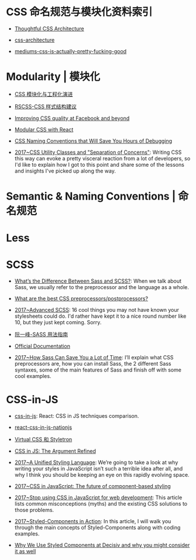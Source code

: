 # CSS 命名规范与模块化资料索引

- [Thoughtful CSS Architecture](https://seesparkbox.com/foundry/thoughtful_css_architecture)

- [css-architecture](http://philipwalton.com/articles/css-architecture/)

- [mediums-css-is-actually-pretty-fucking-good](https://medium.com/@fat/mediums-css-is-actually-pretty-fucking-good-b8e2a6c78b06#.p4vui6i9h)

# Modularity | 模块化

- [CSS 模块化与工程化演进](https://mp.weixin.qq.com/s/1QkGy9UbRF3FtyBllmJdmA)

- [RSCSS-CSS 样式结构建议](https://github.com/rstacruz/rscss)

- [Improving CSS quality at Facebook and beyond](https://code.facebook.com/posts/879890885467584)

- [Modular CSS with React](https://medium.com/@pioul/modular-css-with-react-61638ae9ea3e#.wwleyppu3)

- [CSS Naming Conventions that Will Save You Hours of Debugging](https://parg.co/UkE)

- [2017~CSS Utility Classes and "Separation of Concerns"](https://adamwathan.me/css-utility-classes-and-separation-of-concerns/): Writing CSS this way can evoke a pretty visceral reaction from a lot of developers, so I'd like to explain how I got to this point and share some of the lessons and insights I've picked up along the way.

# Semantic & Naming Conventions | 命名规范

# Less

# SCSS

- [What’s the Difference Between Sass and SCSS?](https://www.sitepoint.com/whats-difference-sass-scss/): When we talk about Sass, we usually refer to the preprocessor and the language as a whole.

- [What are the best CSS preprocessors/postprocessors?](http://www.slant.co/topics/217/~css-preprocessors-postprocessors)

- [2017~Advanced SCSS](https://gist.github.com/jareware/4738651): 16 cool things you may not have known your stylesheets could do. I'd rather have kept it to a nice round number like 10, but they just kept coming. Sorry.

- [阮一峰-SASS 用法指南](http://www.ruanyifeng.com/blog/2012/06/sass.html)

- [Official Documentation](http://sass-lang.com/documentation/file.SASS_REFERENCE.html#variables_)

- [2017~How Sass Can Save You a Lot of Time](https://codeburst.io/how-sass-can-save-you-a-lot-of-time-f1198b658012): I’ll explain what CSS preprocessors are, how you can install Sass, the 2 different Sass syntaxes, some of the main features of Sass and finish off with some cool examples.

# CSS-in-JS

- [css-in-js](https://github.com/MicheleBertoli/css-in-js): React: CSS in JS techniques comparison.

- [react-css-in-js-nationjs](http://blog.vjeux.com/2014/javascript/react-css-in-js-nationjs.html)

- [Virtual CSS 和 Styletron](http://www.zcfy.cc/article/virtual-css-with-styletron-1996.html)

- [CSS in JS: The Argument Refined](https://medium.com/@steida/css-in-js-the-argument-refined-471c7eb83955#.z6czxmcfm)

- [2017~A Unified Styling Language](https://medium.com/seek-blog/a-unified-styling-language-d0c208de2660): We’re going to take a look at why writing your styles in JavaScript isn’t such a terrible idea after all, and why I think you should be keeping an eye on this rapidly evolving space.

- [2017~CSS in JavaScript: The future of component-based styling](https://parg.co/bNe)

- [2017~Stop using CSS in JavaScript for web development](https://hackernoon.com/stop-using-css-in-javascript-for-web-development-fa32fb873dcc): This article lists common misconceptions (myths) and the existing CSS solutions to those problems.

- [2017~Styled-Components in Action](https://medium.com/@lvarayut/styled-components-in-action-723852f2a93d): In this article, I will walk you through the main concepts of Styled-Components along with coding examples.

- [Why We Use Styled Components at Decisiv and why you might consider it as well](https://hackernoon.com/why-we-use-styled-components-at-decisiv-a8ac6e1507ac?source=linkShare-fe48c4221a4c-1508836944)

